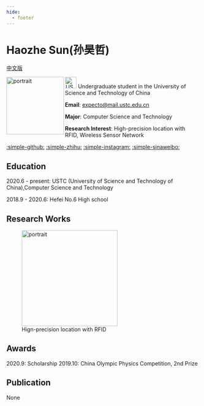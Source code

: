 ```yaml
---
hide:
  - footer
---
```


# Haozhe Sun(孙昊哲)

[中文版](index_zh)

<img src="../img/portrait.jpeg" align="left" alt="portrait" width="150"/>

<img src="../img/USTC_logo_2008.svg" alt="USTC_logo" width="30"/>
Undergraduate student in the University of Science and Technology of China

**Email**: expecto@mail.ustc.edu.cn

**Major**: Computer Science and Technology

**Research Interest**: High-precision location with RFID, Wireless Sensor Network

[:simple-github:](https://github.com/expecto347)
[:simple-zhihu:](https://www.zhihu.com/people/ha-ha-97-23-93)
[:simple-instagram:](https://www.instagram.com/expecto12312/)
[:simple-sinaweibo:](https://weibo.com/u/7413008957)

## Education

2020.6 - present: USTC (University of Science and Technology of China),Computer Science and Technology

2018.9 - 2020.6: Hefei No.6 High school

## Research Works

<figure markdown>
  <img src="../img/research.png" alt="portrait" width="250"/>
  <figcaption>Hign-precision location with RFID</figcaption>
</figure>

## Awards

2020.9: Scholarship
2019.10: China Olympic Physics Competition, 2nd Prize

## Publication

None
